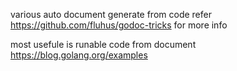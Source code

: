 various auto document generate from code
refer https://github.com/fluhus/godoc-tricks for more info

most usefule is runable code from document
https://blog.golang.org/examples
